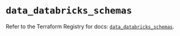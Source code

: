 # `data_databricks_schemas`

Refer to the Terraform Registry for docs: [`data_databricks_schemas`](https://registry.terraform.io/providers/databricks/databricks/1.47.0/docs/data-sources/schemas).
